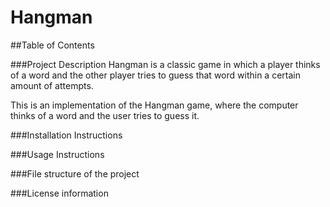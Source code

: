 # Hangman

##Table of Contents

###Project Description
Hangman is a classic game in which a player thinks of a word and the other player tries to guess that word within a certain amount of attempts.

This is an implementation of the Hangman game, where the computer thinks of a word and the user tries to guess it. 

###Installation Instructions


###Usage Instructions


###File structure of the project


###License information
